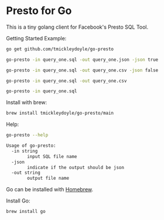 Presto for Go
=============

This is a tiny golang client for Facebook's Presto SQL Tool.

Getting Started Example:

```bash
go get github.com/tmickleydoyle/go-presto

go-presto -in query_one.sql -out query_one.json -json true

go-presto -in query_one.sql -out query_one.csv -json false

go-presto -in query_one.sql -out query_one.csv

go-presto -in query_one.sql
```

Install with brew:

```bash
brew install tmickleydoyle/go-presto/main
```

Help:

```bash
go-presto --help

Usage of go-presto:
  -in string
        input SQL file name
  -json
        indicate if the output should be json
  -out string
        output file name
```

Go can be installed with [Homebrew](https://formulae.brew.sh/formula/go).

Install Go:

```bash
brew install go
```
